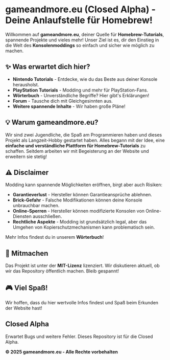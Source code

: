 # gameandmore.eu (Closed Alpha) - Deine Anlaufstelle für Homebrew!

Willkommen auf **gameandmore.eu**, deiner Quelle für **Homebrew-Tutorials**, spannende Projekte und vieles mehr! Unser Ziel ist es, dir den Einstieg in die Welt des **Konsolenmoddings** so einfach und sicher wie möglich zu machen.

## ✨ Was erwartet dich hier?
- **Nintendo Tutorials** - Entdecke, wie du das Beste aus deiner Konsole herausholst.
- **PlayStation Tutorials** - Modding und mehr für PlayStation-Fans.
- **Wörterbuch** - Unverständliche Begriffe? Hier gibt's Erklärungen!
- **Forum** - Tausche dich mit Gleichgesinnten aus.
- **Weitere spannende Inhalte** - Wir haben große Pläne!

## 💡 Warum gameandmore.eu?
Wir sind zwei Jugendliche, die Spaß am Programmieren haben und dieses Projekt als Langzeit-Hobby gestartet haben. Alles begann mit der Idee, eine **einfache und verständliche Plattform für Homebrew-Tutorials** zu schaffen. Seitdem arbeiten wir mit Begeisterung an der Website und erweitern sie stetig!

## ⚠ Disclaimer
Modding kann spannende Möglichkeiten eröffnen, birgt aber auch Risiken:
- **Garantieverlust** - Hersteller können Garantieansprüche ablehnen.
- **Brick-Gefahr** - Falsche Modifikationen können deine Konsole unbrauchbar machen.
- **Online-Sperren** - Hersteller können modifizierte Konsolen von Online-Diensten ausschließen.
- **Rechtliche Aspekte** - Modding ist grundsätzlich legal, aber das Umgehen von Kopierschutzmechanismen kann problematisch sein.

Mehr Infos findest du in unserem **Wörterbuch**!

## 🔧 Mitmachen
Das Projekt ist unter der **MIT-Lizenz** lizenziert. Wir diskutieren aktuell, ob wir das Repository öffentlich machen. Bleib gespannt!

## 🎮 Viel Spaß!
Wir hoffen, dass du hier wertvolle Infos findest und Spaß beim Erkunden der Website hast!

## Closed Alpha
Erwartet Bugs und weitere Fehler. Dieses Repository ist für die Closed Alpha.

**&copy; 2025 gameandmore.eu - Alle Rechte vorbehalten**
